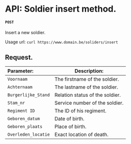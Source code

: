 API: Soldier insert method. 
===============================

#### **`POST`**

Insert a new soldier. 

Usage url: `curl https://www.domain.be/soliders/insert`

## Request.

| Parameter:          | Description:                                |
| :------------------ | ------------------------------------------- |
| `Voornaam`          | The firstname of the soldier.               |
| `Achternaam`        | The lastname of the soldier.                |
| `Burgerlijke_Stand` | Relation status of the soldier.             |
| `Stam_nr`           | Service number of the soldier.              |
| `Regiment ID`       | The ID of his regiment.                     | 
| `Geboren_datum`     | Date of birth.                              |
| `Geboren_plaats`    | Place of birth.                             |
| `Overleden_locatie` | Exact location of death.                    |